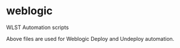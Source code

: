 # weblogic
WLST Automation scripts

Above files are used for Weblogic Deploy and Undeploy automation. 
